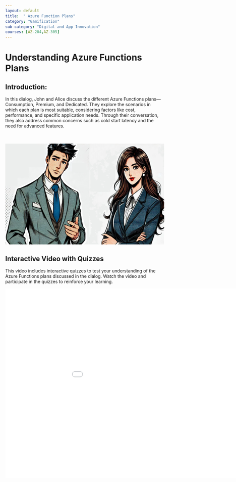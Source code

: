 ```yaml
---
layout: default
title:  " Azure Function Plans"
category: "Gamification"
sub-category: "Digital and App Innovation"
courses: [AZ-204,AZ-305]
---
```


# Understanding Azure Functions Plans

## Introduction:
In this dialog, John and Alice discuss the different Azure Functions plans—Consumption, Premium, and Dedicated. They explore the scenarios in which each plan is most suitable, considering factors like cost, performance, and specific application needs. Through their conversation, they also address common concerns such as cold start latency and the need for advanced features.

<br> <br>
<a href="./images/af1.png" download>
  <img src="./images/af1.png" alt="image of John and Alice facing each other">
</a>


## Interactive Video with Quizzes
This video includes interactive quizzes to test your understanding of the Azure Functions plans discussed in the dialog. Watch the video and participate in the quizzes to reinforce your learning.

<iframe class="smart-player-embed-iframe" id="embeddedSmartPlayerInstance" src="/iengage/project-files/gamification/Digital%20and%20App%20Innovation/videos/azurefunplan/azurefun1/azurefun1_player.html?embedIFrameId=embeddedSmartPlayerInstance" width="1024" height="600" scrolling="no" frameborder="0" webkitAllowFullScreen mozallowfullscreen allowFullScreen></iframe>


          
            




